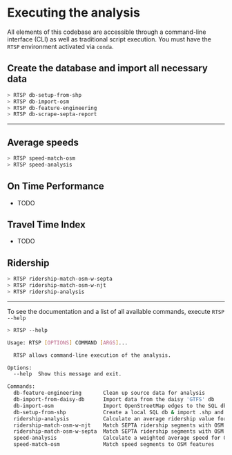 # Executing the analysis

All elements of this codebase are accessible through a command-line interface (CLI)
as well as traditional script execution. You must have the `RTSP` environment
activated via `conda`.

## Create the database and import all necessary data

```bash
> RTSP db-setup-from-shp
> RTSP db-import-osm
> RTSP db-feature-engineering
> RTSP db-scrape-septa-report
```

---

## Average speeds

```bash
> RTSP speed-match-osm
> RTSP speed-analysis
```

## On Time Performance

- TODO

## Travel Time Index

- TODO

## Ridership

```bash
> RTSP ridership-match-osm-w-septa
> RTSP ridership-match-osm-w-njt
> RTSP ridership-analysis
```

---

To see the documentation and a list of all available commands, execute `RTSP --help`

```bash
> RTSP --help

Usage: RTSP [OPTIONS] COMMAND [ARGS]...

  RTSP allows command-line execution of the analysis.

Options:
  --help  Show this message and exit.

Commands:
  db-feature-engineering       Clean up source data for analysis
  db-import-from-daisy-db      Import data from the daisy 'GTFS' db
  db-import-osm                Import OpenStreetMap edges to the SQL db
  db-setup-from-shp            Create a local SQL db & import .shp and .csv...
  ridership-analysis           Calculate an average ridership value for OSM...
  ridership-match-osm-w-njt    Match SEPTA ridership segments with OSM...
  ridership-match-osm-w-septa  Match SEPTA ridership segments with OSM...
  speed-analysis               Calculate a weighted average speed for OSM...
  speed-match-osm              Match speed segments to OSM features
```
